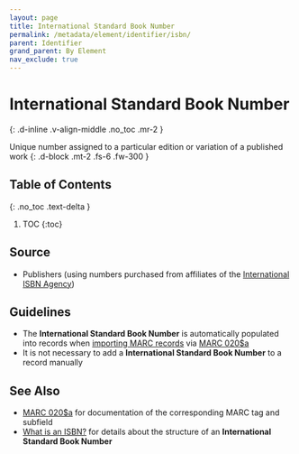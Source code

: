 ```yaml
---
layout: page
title: International Standard Book Number
permalink: /metadata/element/identifier/isbn/
parent: Identifier
grand_parent: By Element
nav_exclude: true
---
```


# International Standard Book Number
{: .d-inline .v-align-middle .no_toc .mr-2 }

Unique number assigned to a particular edition or variation of a published work
{: .d-block .mt-2 .fs-6 .fw-300 }

## Table of Contents
{: .no_toc .text-delta }

1. TOC
{:toc}

## Source
- Publishers (using numbers purchased from affiliates of the [International ISBN Agency](https://www.isbn-international.org/))

## Guidelines
- The **International Standard Book Number** is automatically populated into records when [importing MARC records](/metadata-documentation/workflows/create-import/#importing-marc-records) via [MARC 020$a](https://www.oclc.org/bibformats/en/0xx/020.html#subfielda)
- It is not necessary to add a **International Standard Book Number** to a record manually

## See Also
- [MARC 020$a](https://www.oclc.org/bibformats/en/0xx/020.html#subfielda) for documentation of the corresponding MARC tag and subfield
- [What is an ISBN?](https://www.isbn-international.org/content/what-isbn/10) for details about the structure of an **International Standard Book Number**